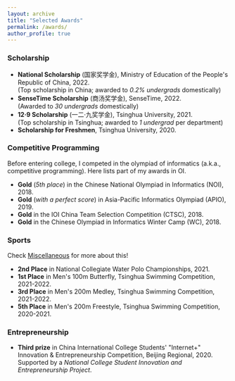```yaml
---
layout: archive
title: "Selected Awards"
permalink: /awards/
author_profile: true
---
```


### Scholarship
* **National Scholarship** (国家奖学金), Ministry of Education of the People's Republic of China, 2022.  
(Top scholarship in China; awarded to *0.2% undergrads* domestically)
* **SenseTime Scholarship** (商汤奖学金), SenseTime, 2022.  
(Awarded to *30 undergrads* domestically)
* **12·9 Scholarship** (一二·九奖学金), Tsinghua University, 2021.  
(Top scholarship in Tsinghua; awarded to *1 undergrad* per department)
* **Scholarship for Freshmen**, Tsinghua University, 2020.

### Competitive Programming
Before entering college, I competed in the olympiad of informatics (a.k.a., competitive programming). Here lists part of my awards in OI.

* **Gold** (*5th place*) in the Chinese National Olympiad in Informatics (NOI), 2018.
* **Gold** (*with a perfect score*) in Asia-Pacific Informatics Olympiad (APIO), 2019.
* **Gold** in the IOI China Team Selection Competition (CTSC), 2018.
* **Gold** in the Chinese Olympiad in Informatics Winter Camp (WC), 2018.

### Sports
Check [Miscellaneous](../misc/) for more about this!

* **2nd Place** in National Collegiate Water Polo Championships, 2021.
* **1st Place** in Men's 100m Butterfly, Tsinghua Swimming Competition, 2021-2022.
* **3rd Place** in Men's 200m Medley, Tsinghua Swimming Competition, 2021-2022.
* **5th Place** in Men's 200m Freestyle, Tsinghua Swimming Competition, 2020-2021.

### Entrepreneurship
* **Third prize** in China International College Students' "Internet+" Innovation & Entrepreneurship Competition, Beijing Regional, 2020.  
Supported by a *National College Student Innovation and Entrepreneurship Project*.
